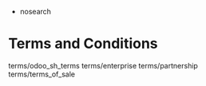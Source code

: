   - nosearch

# Terms and Conditions

<div class="toctree" data-titlesonly="">

terms/odoo\_sh\_terms terms/enterprise terms/partnership
terms/terms\_of\_sale

</div>
